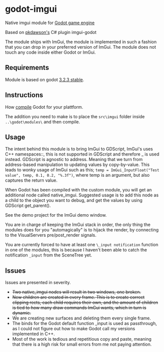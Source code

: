 # godot-imgui
Native imgui module for [Godot game engine](https://godotengine.org/)

Based on [pkdawson's](https://github.com/pkdawson/imgui-godot) C# plugin imgui-godot

The module ships with ImGui, the module is implemented in such a fashion that you can drop in your preferred version of ImGui. The module does not touch any code inside either Godot or ImGui. 

## Requirements 
Module is based on godot [3.2.3 stable](https://github.com/godotengine/godot/tree/3.2.3-stable).

## Instructions

How [compile](https://docs.godotengine.org/en/stable/development/compiling/index.html) Godot for your plattform. 

The addition you need to make is to place the ```src\imgui``` folder inside ```..\godot\modules\``` and then compile.

## Usage
The intent behind this module is to bring ImGui to GDScript, ImGui's uses C++ namespaces::, this is not supported in GDScript and therefore _ is used instead. GDScript is agnostic to address. Meaning that we turn from address-based manipulation to updating values by copy-by-value. 
This leads to wonky usage of ImGui such as this; ```temp = ImGui_InputFloat("Test value", temp, 0.1, 0.2, "%.3f")```, where temp is an argument, but also captures the return value. 

When Godot has been compiled with the custom module, you will get an additional node called native_imgui. Suggested usage is to add this node as a child to the object you want to debug, and get the values by using GDScript get_parent().

See the demo project for the ImGui demo window. 

You are in charge of keeping the ImGui stack in order, the only thing the modules does for you "automagically" is to hijack the render, by connecting to the VisualServers pre/post_render signals. 

You are currently forced to have at least one ```\_input notification``` function in one of the modules, this is because I haven't been able to catch the notification ```_input``` from the SceneTree yet. 


## Issues
Issues are presented in severity.
* ~~Two native_imgui nodes will result in two windows, one broken.~~
* ~~New children are created in every frame. This is to create correct clipping rects, each child requires their own, and the amount of children is tied to how many draw commands ImGui wants, which in turn is dynamic.~~
* We are creating new surfaces and deleting them every single frame. 
* The binds for the Godot default function _input is used as passthrough, as I could not figure out how to make Godot call my versions implemented in C++. 
* Most of the work is tedious and repetitious copy and paste, meaning that there is a high risk for small errors from me not paying attention.


